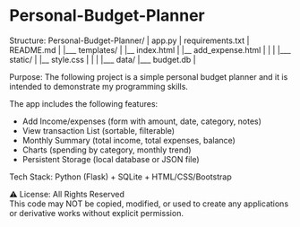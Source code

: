 # Personal-Budget-Planner

Structure:
Personal-Budget-Planner/
|    app.py
|    requirements.txt
|    README.md
|
|___ templates/
|    |__ index.html
|    |__ add_expense.html
|    |
|
|___ static/
|    |__ style.css
|    |
|
|___ data/
     |___ budget.db
     |

Purpose:
The following project is a simple personal budget planner and it is intended to demonstrate my programming skills.

The app includes the following features:
- Add Income/expenses (form with amount, date, category, notes)
- View transaction List (sortable, filterable)
- Monthly Summary (total income, total expenses, balance)
- Charts (spending by category, monthly trend)
- Persistent Storage (local database or JSON file)

Tech Stack: Python (Flask) + SQLite + HTML/CSS/Bootstrap



⚠️ License: All Rights Reserved  
This code may NOT be copied, modified, or used to create any applications or derivative works without explicit permission.
